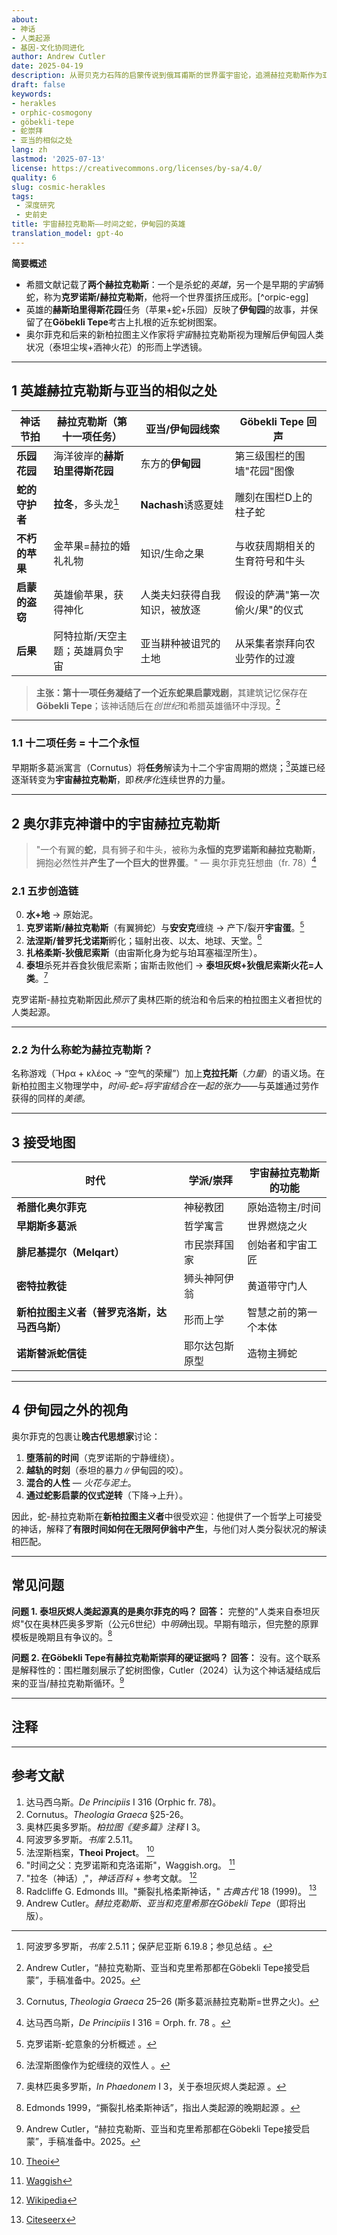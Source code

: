 ```yaml
---
about:
- 神话
- 人类起源
- 基因-文化协同进化
author: Andrew Cutler
date: 2025-04-19
description: 从哥贝克力石阵的启蒙传说到俄耳甫斯的世界蛋宇宙论，追溯赫拉克勒斯作为亚当式英雄和有翼时间之蛇的双重生涯。
draft: false
keywords:
- herakles
- orphic-cosmogony
- göbekli-tepe
- 蛇崇拜
- 亚当的相似之处
lang: zh
lastmod: '2025-07-13'
license: https://creativecommons.org/licenses/by-sa/4.0/
quality: 6
slug: cosmic-herakles
tags:
 - 深度研究
 - 史前史
title: 宇宙赫拉克勒斯——时间之蛇，伊甸园的英雄
translation_model: gpt-4o
---
```


**简要概述**

- 希腊文献记载了**两个赫拉克勒斯**：一个是杀蛇的*英雄*，另一个是早期的*宇宙*狮蛇，称为**克罗诺斯/赫拉克勒斯**，他将一个世界蛋挤压成形。[^orpic-egg]
- 英雄的**赫斯珀里得斯花园**任务（苹果+蛇+乐园）反映了**伊甸园**的故事，并保留了在**Göbekli Tepe**考古上扎根的近东蛇树图案。
- 奥尔菲克和后来的新柏拉图主义作家将*宇宙*赫拉克勒斯视为理解后伊甸园人类状况（泰坦尘埃+酒神火花）的形而上学透镜。

---

## 1 英雄赫拉克勒斯与亚当的相似之处

| 神话节拍 | 赫拉克勒斯（第十一项任务） | 亚当/伊甸园线索 | Göbekli Tepe 回声 |
|-----------|---------------------|--------------------|-------------------|
| **乐园花园** | 海洋彼岸的**赫斯珀里得斯花园** | 东方的**伊甸园** | 第三级围栏的围墙"花园"图像 |
| **蛇的守护者** | **拉冬**，多头龙[^ladon] | **Nachash**诱惑夏娃 | 雕刻在围栏D上的柱子蛇 |
| **不朽的苹果** | 金苹果=赫拉的婚礼礼物 | 知识/生命之果 | 与收获周期相关的生育符号和牛头 |
| **启蒙的盗窃** | 英雄偷苹果，获得神化 | 人类夫妇获得自我知识，被放逐 | 假设的萨满"第一次偷火/果"的仪式 |
| **后果** | 阿特拉斯/天空主题；英雄肩负宇宙 | 亚当耕种被诅咒的土地 | 从采集者崇拜向农业劳作的过渡 |

> **主张：**第十一项任务凝结了一个**近东蛇果启蒙戏剧**，其建筑记忆保存在**Göbekli Tepe**；该神话随后在*创世纪*和希腊英雄循环中浮现。[^cutler-gt]

---

### 1.1 十二项任务 = 十二个永恒
早期斯多葛派寓言（Cornutus）将**任务**解读为十二个宇宙周期的燃烧；[^cornutus]英雄已经逐渐转变为**宇宙赫拉克勒斯**，即*秩序化*连续世界的力量。

---

## 2 奥尔菲克神谱中的宇宙赫拉克勒斯

> "一个有翼的**蛇**，具有狮子和牛头，被称为**永恒的克罗诺斯和赫拉克勒斯**，拥抱必然性并**产生了一个巨大的世界蛋**。" — 奥尔菲克狂想曲（fr. 78）[^rhapsodies]

### 2.1 五步创造链

0. **水+地** → 原始泥。
1. **克罗诺斯/赫拉克勒斯**（有翼狮蛇）与**安安克**缠绕 → 产下/裂开**宇宙蛋**。[^waggish]
2. **法涅斯/普罗托戈诺斯**孵化；辐射出夜、以太、地球、天堂。[^phanes]
3. **扎格柔斯-狄俄尼索斯**（由宙斯化身为蛇与珀耳塞福涅所生）。
4. **泰坦**杀死并吞食狄俄尼索斯；宙斯击败他们 → **泰坦灰烬+狄俄尼索斯火花=人类**。[^olymp]

克罗诺斯-赫拉克勒斯因此*预示*了奥林匹斯的统治和令后来的柏拉图主义者担忧的人类起源。

---

### 2.2 为什么称蛇为**赫拉克勒斯**？
名称游戏（Ἥρα + κλέος → “空气的荣耀”）加上**克拉托斯**（*力量*）的语义场。在新柏拉图主义物理学中，*时间-蛇=将宇宙结合在一起的张力*——与英雄通过劳作获得的同样的*美德*。

---

## 3 接受地图

| 时代 | 学派/崇拜 | 宇宙赫拉克勒斯的功能 |
|-----|-------------|-----------------------------|
| **希腊化奥尔菲克** | 神秘教团 | 原始造物主/时间 |
| **早期斯多葛派** | 哲学寓言 | 世界燃烧之火 |
| **腓尼基提尔（Melqart）** | 市民崇拜国家 | 创始者和宇宙工匠 |
| **密特拉教徒** | 狮头神阿伊翁 | 黄道带守门人 |
| **新柏拉图主义者（普罗克洛斯，达马西乌斯）** | 形而上学 | 智慧之前的第一个本体 |
| **诺斯替派蛇信徒** | 耶尔达包斯原型 | 造物主狮蛇 |

---

## 4 伊甸园之外的视角

奥尔菲克的包裹让**晚古代思想家**讨论：

1. **堕落前的时间**（克罗诺斯的宁静缠绕）。
2. **越轨的时刻**（泰坦的暴力∥伊甸园的咬）。
3. **混合的人性** — *火花与泥土*。
4. **通过蛇影启蒙的仪式逆转**（下降→上升）。

因此，蛇-赫拉克勒斯在**新柏拉图主义者**中很受欢迎：他提供了一个哲学上可接受的神话，解释了**有限时间如何在无限阿伊翁中产生**，与他们对人类分裂状况的解读相匹配。

---

## 常见问题 <!-- 保留FAQPage模式支持 -->

**问题 1. 泰坦灰烬人类起源真的是奥尔菲克的吗？**
**回答：** 完整的"人类来自泰坦灰烬"仅在奥林匹奥多罗斯（公元6世纪）中*明确*出现。早期有暗示，但完整的原罪模板是晚期且有争议的。[^edmonds]

**问题 2. 在Göbekli Tepe有赫拉克勒斯崇拜的硬证据吗？**
**回答：** 没有。这个联系是解释性的：围栏雕刻展示了蛇树图像，Cutler（2024）认为这个神话凝结成后来的亚当/赫拉克勒斯循环。[^cutler-gt]

---

## 注释

[^oai1]: [Wikipedia](https://en.wikipedia.org/wiki/Ladon_%28mythology%29)
[^oai2]: [Scribd](https://www.scribd.com/document/754009730/18-1-song)
[^oai3]: [Waggish](https://www.waggish.org/2013/father-time-chronos-and-kronos/)
[^oai4]: [Theoi](https://www.theoi.com/Protogenos/Phanes.html)
[^oai5]: [Repository](https://repository.brynmawr.edu/cgi/viewcontent.cgi?article=1078&context=classics_pubs)
[^oai6]: [Citeseerx](https://citeseerx.ist.psu.edu/document?doi=6c0597c96922c8cd5978fb4d5aaeb3435167da09&repid=rep1&type=pdf)
[^ladon]: 阿波罗多罗斯，*书库* 2.5.11；保萨尼亚斯 6.19.8；参见总结 [^oai1]。
[^cornutus]: Cornutus, *Theologia Graeca* 25–26 (斯多葛派赫拉克勒斯=世界之火)。
[^rhapsodies]: 达马西乌斯，*De Principiis* I 316 = Orph. fr. 78 [^oai2]。
[^waggish]: 克罗诺斯-蛇意象的分析概述 [^oai3]。
[^phanes]: 法涅斯图像作为蛇缠绕的双性人 [^oai4]。
[^olymp]: 奥林匹奥多罗斯，*In Phaedonem* I 3，关于泰坦灰烬人类起源 [^oai5]。
[^edmonds]: Edmonds 1999，“撕裂扎格柔斯神话”，指出人类起源的晚期起源 [^oai6]。
[^cutler-gt]: Andrew Cutler，“赫拉克勒斯、亚当和克里希那都在Göbekli Tepe接受启蒙”，手稿准备中。2025。

---

## 参考文献

1. 达马西乌斯。*De Principiis* I 316 (Orphic fr. 78)。
2. Cornutus。*Theologia Graeca* §25-26。
3. 奥林匹奥多罗斯。*柏拉图《斐多篇》注释* I 3。
4. 阿波罗多罗斯。*书库* 2.5.11。
5. 法涅斯档案，**Theoi Project**。 [^oai4]
6. "时间之父：克罗诺斯和克洛诺斯"，Waggish.org。 [^oai3]
7. "拉冬（神话）,"，*神话百科* + 参考文献。 [^oai1]
8. Radcliffe G. Edmonds III。"撕裂扎格柔斯神话，" *古典古代* 18 (1999)。 [^oai6]
9. Andrew Cutler。*赫拉克勒斯、亚当和克里希那在Göbekli Tepe*（即将出版）。
